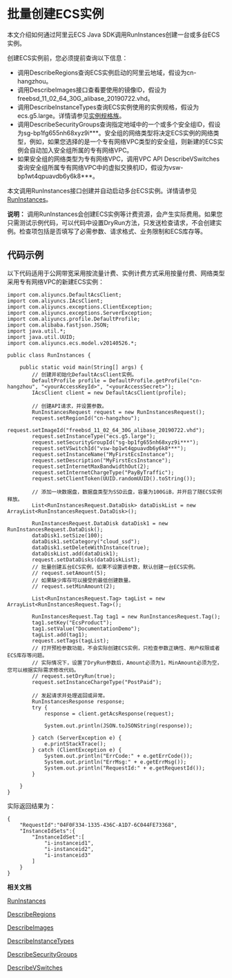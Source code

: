 # 批量创建ECS实例

本文介绍如何通过阿里云ECS Java SDK调用RunInstances创建一台或多台ECS实例。

创建ECS实例前，您必须提前查询以下信息：

-   调用DescribeRegions查询ECS实例启动的阿里云地域，假设为cn-hangzhou。
-   调用DescribeImages接口查看要使用的镜像ID，假设为freebsd\_11\_02\_64\_30G\_alibase\_20190722.vhd。
-   调用DescribeInstanceTypes查询ECS实例使用的实例规格，假设为ecs.g5.large。详情请参见[实例规格族](/intl.zh-CN/实例/实例规格族.md)。
-   调用DescribeSecurityGroups查询指定地域中的一个或多个安全组ID，假设为sg-bp1fg655nh68xyz9i\*\*\*。安全组的网络类型将决定ECS实例的网络类型，例如，如果您选择的是一个专有网络VPC类型的安全组，则新建的ECS实例会自动加入安全组所属的专有网络VPC。
-   如果安全组的网络类型为专有网络VPC，调用VPC API DescribeVSwitches查询安全组所属专有网络VPC中的虚拟交换机ID，假设为vsw-bp1wt4qpuavdb6y6k8\*\*\*。

本文调用RunInstances接口创建并自动启动多台ECS实例。详情请参见[RunInstances](/intl.zh-CN/API参考/实例/RunInstances.md)。

**说明：** 调用RunInstances会创建ECS实例等计费资源，会产生实际费用。如果您只需测试示例代码，可以代码中设置DryRun方法，只发送检查请求，不会创建实例。检查项包括是否填写了必需参数、请求格式、业务限制和ECS库存等。

## 代码示例

以下代码适用于公网带宽采用按流量计费、实例计费方式采用按量付费、网络类型采用专有网络VPC的新建ECS实例：

```
import com.aliyuncs.DefaultAcsClient;
import com.aliyuncs.IAcsClient;
import com.aliyuncs.exceptions.ClientException;
import com.aliyuncs.exceptions.ServerException;
import com.aliyuncs.profile.DefaultProfile;
import com.alibaba.fastjson.JSON;
import java.util.*;
import java.util.UUID;
import com.aliyuncs.ecs.model.v20140526.*;

public class RunInstances {

    public static void main(String[] args) {
        // 创建并初始化DefaultAcsClient实例。
        DefaultProfile profile = DefaultProfile.getProfile("cn-hangzhou", "<yourAccessKeyId>", "<yourAccessSecret>");
        IAcsClient client = new DefaultAcsClient(profile);

        // 创建API请求，并设置参数。
        RunInstancesRequest request = new RunInstancesRequest();
        request.setRegionId("cn-hangzhou");
        request.setImageId("freebsd_11_02_64_30G_alibase_20190722.vhd");
        request.setInstanceType("ecs.g5.large");
        request.setSecurityGroupId("sg-bp1fg655nh68xyz9i***");
        request.setVSwitchId("vsw-bp1wt4qpuavdb6y6k8***");
        request.setInstanceName("MyFirstEcsInstance");
        request.setDescription("MyFirstEcsInstance");
        request.setInternetMaxBandwidthOut(2);
        request.setInternetChargeType("PayByTraffic");
        request.setClientToken(UUID.randomUUID().toString());

        // 添加一块数据盘，数据盘类型为SSD云盘，容量为100GiB，并开启了随ECS实例释放。
        List<RunInstancesRequest.DataDisk> dataDiskList = new ArrayList<RunInstancesRequest.DataDisk>();

        RunInstancesRequest.DataDisk dataDisk1 = new RunInstancesRequest.DataDisk();
        dataDisk1.setSize(100);
        dataDisk1.setCategory("cloud_ssd");
        dataDisk1.setDeleteWithInstance(true);
        dataDiskList.add(dataDisk1);
        request.setDataDisks(dataDiskList);
        // 批量创建五台ECS实例，如果不设置该参数，默认创建一台ECS实例。
        // request.setAmount(5);
        // 如果缺少库存可以接受的最低创建数量。
        // request.setMinAmount(2);

        List<RunInstancesRequest.Tag> tagList = new ArrayList<RunInstancesRequest.Tag>();

        RunInstancesRequest.Tag tag1 = new RunInstancesRequest.Tag();
        tag1.setKey("EcsProduct");
        tag1.setValue("DocumentationDemo");
        tagList.add(tag1);
        request.setTags(tagList);
        // 打开预检参数功能，不会实际创建ECS实例，只检查参数正确性、用户权限或者ECS库存等问题。
        // 实际情况下，设置了DryRun参数后，Amount必须为1，MinAmount必须为空，您可以根据实际需求修改代码。
        // request.setDryRun(true);
        request.setInstanceChargeType("PostPaid");

        // 发起请求并处理返回或异常。
        RunInstancesResponse response;
        try {
            response = client.getAcsResponse(request);

            System.out.println(JSON.toJSONString(response));

        } catch (ServerException e) {
            e.printStackTrace();
        } catch (ClientException e) {
            System.out.println("ErrCode:" + e.getErrCode());
            System.out.println("ErrMsg:" + e.getErrMsg());
            System.out.println("RequestId:" + e.getRequestId());
        }

    }
}
```

实际返回结果为：

```
{
    "RequestId":"04F0F334-1335-436C-A1D7-6C044FE73368",
    "InstanceIdSets":{
        "InstanceIdSet":[
            "i-instanceid1",
            "i-instanceid2",
            "i-instanceid3"
        ]
    }
}
```

**相关文档**  


[RunInstances](/intl.zh-CN/API参考/实例/RunInstances.md)

[DescribeRegions](/intl.zh-CN/API参考/地域/DescribeRegions.md)

[DescribeImages](/intl.zh-CN/API参考/镜像/DescribeImages.md)

[DescribeInstanceTypes](/intl.zh-CN/API参考/实例/DescribeInstanceTypes.md)

[DescribeSecurityGroups](/intl.zh-CN/API参考/安全组/DescribeSecurityGroups.md)

[DescribeVSwitches](/intl.zh-CN/API参考/交换机/DescribeVSwitches.md)

